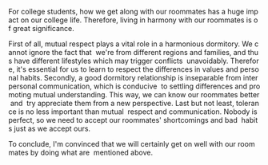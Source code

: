 
For college students, how we get along with our roommates has a huge impact on our college life. Therefore, living in harmony with our roommates is of great significance.  
  
First of all, mutual respect plays a vital role in a harmonious dormitory. We cannot ignore the fact that  we're from different regions and families, and thus have different lifestyles which may trigger conflicts  unavoidably. Therefore, it's essential for us to learn to respect the differences in values and personal habits. Secondly, a good dormitory relationship is inseparable from interpersonal communication, which is conducive  to settling differences and promoting mutual understanding. This way, we can know our roommates better and  try appreciate them from a new perspective. Last but not least, tolerance is no less important than mutual  respect and communication. Nobody is perfect, so we need to accept our roommates' shortcomings and bad  habits just as we accept ours.  
  
To conclude, I'm convinced that we will certainly get on well with our roommates by doing what are  mentioned above.
